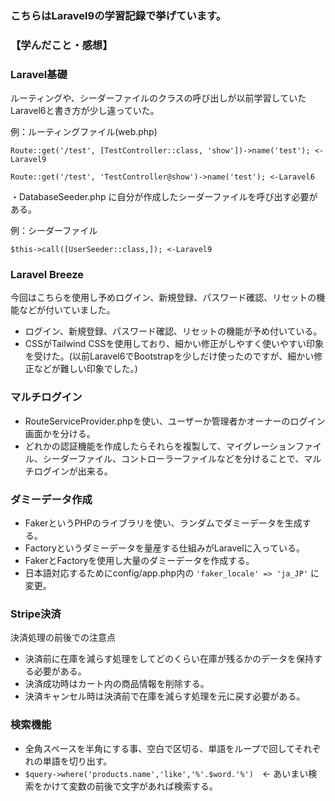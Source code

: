 ### こちらはLaravel9の学習記録で挙げています。

### 【学んだこと・感想】

### Laravel基礎

ルーティングや、シーダーファイルのクラスの呼び出しが以前学習していたLaravel6と書き方が少し違っていた。

例：ルーティングファイル(web.php)

``Route::get('/test', [TestController::class, 'show'])->name('test'); <-Laravel9``

``Route::get('/test', 'TestController@show')->name('test'); <-Laravel6``


・DatabaseSeeder.php に自分が作成したシーダーファイルを呼び出す必要がある。

例：シーダーファイル

``$this->call([UserSeeder::class,]); <-Laravel9``


### Laravel Breeze

今回はこちらを使用し予めログイン、新規登録、パスワード確認、リセットの機能などが付いていました。
 - ログイン、新規登録、パスワード確認、リセットの機能が予め付いている。
 - CSSがTailwind CSSを使用しており、細かい修正がしやすく使いやすい印象を受けた。(以前Laravel6でBootstrapを少しだけ使ったのですが、細かい修正などが難しい印象でした。)


### マルチログイン
  - RouteServiceProvider.phpを使い、ユーザーか管理者かオーナーのログイン画面かを分ける。
  - どれかの認証機能を作成したらそれらを複製して、マイグレーションファイル、シーダーファイル、コントローラーファイルなどを分けることで、マルチログインが出来る。


### ダミーデータ作成
  - FakerというPHPのライブラリを使い、ランダムでダミーデータを生成する。
  - Factoryというダミーデータを量産する仕組みがLaravelに入っている。
  - FakerとFactoryを使用し大量のダミーデータを作成する。
  - 日本語対応するためにconfig/app.php内の ``'faker_locale' => 'ja_JP'`` に変更。 

### Stripe決済

決済処理の前後での注意点
 - 決済前に在庫を減らす処理をしてどのくらい在庫が残るかのデータを保持する必要がある。
 - 決済成功時はカート内の商品情報を削除する。
 - 決済キャンセル時は決済前で在庫を減らす処理を元に戻す必要がある。

### 検索機能
  - 全角スペースを半角にする事、空白で区切る、単語をループで回してそれぞれの単語を切り出す。
  - ``$query->where('products.name','like','%'.$word.'%')``　← あいまい検索をかけて変数の前後で文字があれば検索する。
